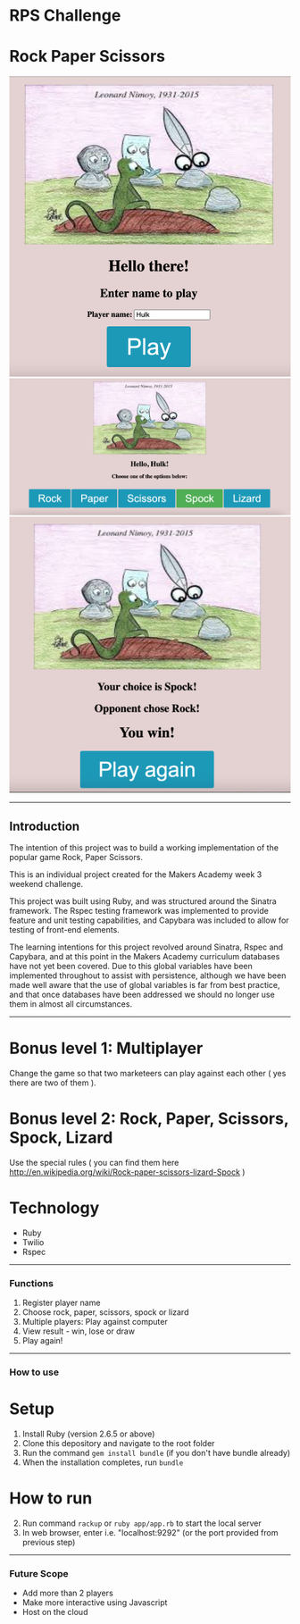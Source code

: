 # RPS Challenge

# Rock Paper Scissors

![index](docs/img/index.png) ![index](docs/img/play.png) ![index](docs/img/results.png)

---

## Introduction

The intention of this project was to build a working implementation of the popular game Rock, Paper Scissors.

This is an individual project created for the Makers Academy week 3 weekend challenge.

This project was built using Ruby, and was structured around the Sinatra framework. The Rspec testing framework was implemented to provide feature and unit testing capabilities, and Capybara was included to allow for testing of front-end elements.

The learning intentions for this project revolved around Sinatra, Rspec and Capybara, and at this point in the Makers Academy curriculum databases have not yet been covered. Due to this global variables have been implemented throughout to assist with persistence, although we have been made well aware that the use of global variables is far from best practice, and that once databases have been addressed we should no longer use them in almost all circumstances.

---

# Bonus level 1: Multiplayer

Change the game so that two marketeers can play against each other ( yes there are two of them ).

# Bonus level 2: Rock, Paper, Scissors, Spock, Lizard

Use the special rules ( you can find them here http://en.wikipedia.org/wiki/Rock-paper-scissors-lizard-Spock )

# Technology

- Ruby
- Twilio
- Rspec

---

### Functions

1. Register player name
2. Choose rock, paper, scissors, spock or lizard
3. Multiple players: Play against computer
4. View result - win, lose or draw
5. Play again!

---

### How to use

# Setup

1. Install Ruby (version 2.6.5 or above)
2. Clone this depository and navigate to the root folder
3. Run the command `gem install bundle` (if you don't have bundle already)
4. When the installation completes, run `bundle`

# How to run

2. Run command `rackup` or `ruby app/app.rb` to start the local server
3. In web browser, enter i.e. "localhost:9292" (or the port provided from previous step)

---

### Future Scope

- Add more than 2 players
- Make more interactive using Javascript
- Host on the cloud
